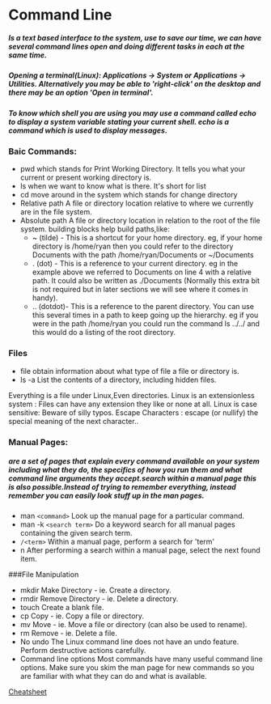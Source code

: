  # Command Line

 ##### Is a text based interface to the system, use to save our time, we can have several command lines open and doing different tasks in each at the same time.
 ##### Opening a terminal(Linux): Applications -> System or Applications -> Utilities. Alternatively you may be able to 'right-click' on the desktop and there may be an option 'Open in terminal'.
 ##### To know which shell you are using you may use a command called echo to display a system variable stating your current shell. echo is a command which is used to display messages.

 ### Baic Commands:
 * pwd which stands for Print Working Directory. It tells you what your current or present working directory is.
 * ls when we want to know what is there. It's short for list
 * cd move around in the system which stands for change directory
 * Relative path A file or directory location relative to where we currently are in the file system.
 * Absolute path A file or directory location in relation to the root of the file system. building blocks help build paths,like:
   * ~ (tilde) - This is a shortcut for your home directory. eg, if your home directory is /home/ryan then you could refer to the directory Documents with the path /home/ryan/Documents or ~/Documents
   * . (dot) - This is a reference to your current directory. eg in the example above we referred to Documents on line 4 with a relative path. It could also be written as ./Documents (Normally this extra bit is not required but in later sections we will see where it comes in handy).
   * .. (dotdot)- This is a reference to the parent directory. You can use this several times in a path to keep going up the hierarchy. eg if you were in the path /home/ryan you could run the command ls ../../ and this would do a listing of the root directory.

### Files
* file obtain information about what type of file a file or directory is.
* ls -a List the contents of a directory, including hidden files.

Everything is a file under Linux,Even directories.
Linux is an extensionless system : Files can have any extension they like or none at all.
Linux is case sensitive: Beware of silly typos.
Escape Characters : escape (or nullify) the special meaning of the next character..

### Manual Pages: 
##### are a set of pages that explain every command available on your system including what they do, the specifics of how you run them and what command line arguments they accept.search within a manual page this is also possible.Instead of trying to remember everything, instead remember you can easily look stuff up in the man pages.
- man `<command>` Look up the manual page for a particular command.
- man -k `<search term>` Do a keyword search for all manual pages containing the given search term.
- `/<term>` Within a manual page, perform a search for 'term'
- n After performing a search within a manual page, select the next found item.

###File Manipulation
- mkdir Make Directory - ie. Create a directory.
- rmdir Remove Directory - ie. Delete a directory.
- touch Create a blank file.
- cp Copy - ie. Copy a file or directory.
- mv Move - ie. Move a file or directory (can also be used to rename).
- rm Remove - ie. Delete a file.
- No undo The Linux command line does not have an undo feature. Perform destructive actions carefully.
- Command line options Most commands have many useful command line options. Make sure you skim the man page for new commands so you are familiar with what they can do and what is available.

[Cheatsheet](https://ryanstutorials.net/linuxtutorial/cheatsheet.php)